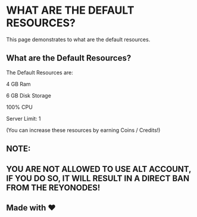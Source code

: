 # WHAT ARE THE DEFAULT RESOURCES?

This page demonstrates to what are the default resources.

## What are the Default Resources?

The Default Resources are:

4 GB Ram

6 GB Disk Storage

100% CPU

Server Limit: 1

(You can increase these resources by earning Coins / Credits!)

## NOTE:

 ## YOU ARE NOT ALLOWED TO USE ALT ACCOUNT, IF YOU DO SO, IT WILL RESULT IN A DIRECT BAN FROM THE REYONODES!

## Made with :heart:
